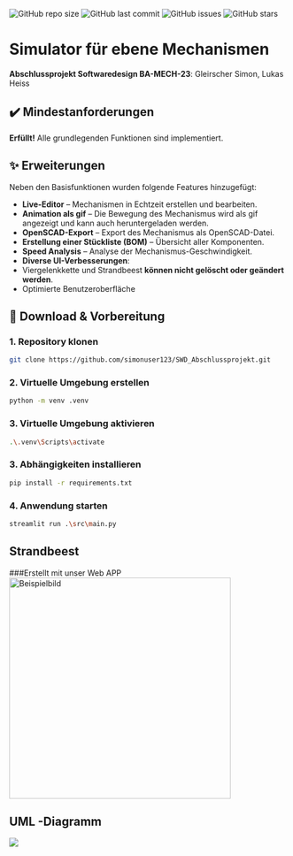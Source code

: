 ![GitHub repo size](https://img.shields.io/github/repo-size/simonuser123/SWD_Abschlussprojekt)
![GitHub last commit](https://img.shields.io/github/last-commit/simonuser123/SWD_Abschlussprojekt)
![GitHub issues](https://img.shields.io/github/issues/simonuser123/SWD_Abschlussprojekt)
![GitHub stars](https://img.shields.io/github/stars/simonuser123/SWD_Abschlussprojekt)

# Simulator für ebene Mechanismen
  **Abschlussprojekt Softwaredesign BA-MECH-23**: Gleirscher Simon, Lukas Heiss
## ✔️ **Mindestanforderungen**  
 **Erfüllt!** Alle grundlegenden Funktionen sind implementiert.  

## ✨ **Erweiterungen**  
Neben den Basisfunktionen wurden folgende Features hinzugefügt:  

-  **Live-Editor** – Mechanismen in Echtzeit erstellen und bearbeiten.  
-  **Animation als gif** – Die Bewegung des Mechanismus wird als gif angezeigt und kann auch heruntergeladen werden.    
-  **OpenSCAD-Export** – Export des Mechanismus als OpenSCAD-Datei.
-  **Erstellung einer Stückliste (BOM)** – Übersicht aller Komponenten.  
-  **Speed Analysis** – Analyse der Mechanismus-Geschwindigkeit.  
-  **Diverse UI-Verbesserungen**:
  -  Viergelenkkette und Strandbeest **können nicht gelöscht oder geändert werden**.
  -  Optimierte Benutzeroberfläche
    
## 🔧 **Download & Vorbereitung**  
### 1. Repository klonen
```bash
git clone https://github.com/simonuser123/SWD_Abschlussprojekt.git
```
### 2. Virtuelle Umgebung erstellen
```bash
python -m venv .venv
```
### 3. Virtuelle Umgebung aktivieren
```bash
.\.venv\Scripts\activate
```
### 3. Abhängigkeiten installieren
```bash
pip install -r requirements.txt 
```
### 4. Anwendung starten
```bash
streamlit run .\src\main.py
```

 ## Strandbeest
 ###Erstellt mit unser Web APP
<img src="https://github.com/user-attachments/assets/8b345f82-7b6e-480c-8845-f8aa63c6ef03" alt="Beispielbild" width="400" />

## UML -Diagramm
[![](https://mermaid.ink/img/pako:eNq9WEtvIjkQ_itWSyPBLkQBEoZwjHKZncmOtMleVkiW6S4aZ9x2y3aTQJT89vGjAdNtArksFxzXVw9XfVU2eU1SkUEyTVJGlLqjJJekmHFkPl--oL8E5br_3YrAbzqY30evfst-_nzQkvIccVJAsLtggmj00tpZBztzIRiiCi_oC2TNfcFxSmVaMSJxSfQykCvQuBSKaip4p3bUQ7X9bgDMQ2AXPVYlC2NUZAWdEK8FzmiqDfTOfAWC0hxRY8oX4gCfMjDRzdfYHr4TJCIELSjPMGEMP9nUKWP8B1W6CfDC2kUUEXPjy3HEllEoIF0STlWx1dpt_O3U937eZnxX-x-U_4qU3m6fUXnPEBcDJkf25y1eMOD5QZEpN2UjjG4AK2ALbAFL3WmWN62kBGPR65vUOXMNkBdikFLICOR_5gEzeTxGAyv7NAlsYWKGPkkBp1yVGdHg1LdHDKlxv1WO8GMnO4Mk1uu7Y8S7p4RqCu2h3pE7RossmaQr4Jjw_LCfTalDUT0b3DqsBMnqHukEnGwCXAYc5e2qKZ2LimdErnEqeObny27VPU2Y8xm3Mi1gKxIZX6koysrUSgtN2FFyf46blhzHuGllcQLuKv-JScRj7DtB3eM6Ydk_UG0PBw7S8r0k0sTJjOV2CfItrSKdG_bGd8qhIJqm6oEW5t7SQka6JIIK-6W_76KindV-2DcLCYBbzYOxnZwYdyKGuu1GrxPn2yGU4y29wuGpOjYAZLJFCtVFvLwgUpLwThelpoUZ2iZLP-vlP6AqFslXfX7TMfeEkxxi2WphPpGrWKbVdhXgbLmRluQJUiOgcJhNDs8mmd1YhqMDNexy7wywWIHEo_Flx04bXhVYaShVi8mpBIs2tgpSP1lu1xrUt58BCF5KITUO4zUTAKdqtYWHFglLfQgLIZ-JzPAKmEipXrtQUknMdSPLoofqs5RuFIaj5qBiIP2VLPtz2AjbPcjXjIdFuzMO99CD2wC4fXR2LAKJ-VO39hsgMnCIOh6TJItthOLdPNLihBuLONeNxUbdqLgLCbmpnqnrXu6OdRhVD82SR8rXW8ks6Z5hI65_Wjfu-8DvwWVOKEc2BUAKRjX691v34D634vDIubBMU9o_EMw8BHPh2UvnCCYg8hFEOHbb8d3ChsKy4vmWXvt-nyWDWYL-6Pf9DT4NRL8I52gOjMKc5mhFgYF_Jiuza34LbICjo-aQf-WesmdBLXNO01syhmbJ0Cy24TnZkmiNzGFIhYZ1SF4zNqn2IfnVPqCpn2IUZD082kPyI2Uzi54J03C2ciy6qRljelObCDqkqdsYBVPkaSv3wX-g3GjwiLKjaFOtfSJ_aOCZPfT-vvaTq4cyCsg12a07ld3KJdCFqSypFmGEm8pr-7I2Hasw1iA_ATFOg2OkPK6R9JICZEFoZn7Iu16dJXoJtuGnZjkn5jpNZvzN4EilxcOap8lUywp6iX8A1L_7t5sl4f8JsfvTN_h9_X8C--UgyfQ1eUmmw8Hk4mY0GN58vf56PZmMrq97ydpsjy9Gk5vB6GpyNZhcXt1M3nrJxhm9vLgZjsaD4eX4-upqOBiPJ71EiipfJtMFYQrefgPofkLg?type=png)](https://mermaid.live/edit#pako:eNq9WEtvIjkQ_itWSyPBLkQBEoZwjHKZncmOtMleVkiW6S4aZ9x2y3aTQJT89vGjAdNtArksFxzXVw9XfVU2eU1SkUEyTVJGlLqjJJekmHFkPl--oL8E5br_3YrAbzqY30evfst-_nzQkvIccVJAsLtggmj00tpZBztzIRiiCi_oC2TNfcFxSmVaMSJxSfQykCvQuBSKaip4p3bUQ7X9bgDMQ2AXPVYlC2NUZAWdEK8FzmiqDfTOfAWC0hxRY8oX4gCfMjDRzdfYHr4TJCIELSjPMGEMP9nUKWP8B1W6CfDC2kUUEXPjy3HEllEoIF0STlWx1dpt_O3U937eZnxX-x-U_4qU3m6fUXnPEBcDJkf25y1eMOD5QZEpN2UjjG4AK2ALbAFL3WmWN62kBGPR65vUOXMNkBdikFLICOR_5gEzeTxGAyv7NAlsYWKGPkkBp1yVGdHg1LdHDKlxv1WO8GMnO4Mk1uu7Y8S7p4RqCu2h3pE7RossmaQr4Jjw_LCfTalDUT0b3DqsBMnqHukEnGwCXAYc5e2qKZ2LimdErnEqeObny27VPU2Y8xm3Mi1gKxIZX6koysrUSgtN2FFyf46blhzHuGllcQLuKv-JScRj7DtB3eM6Ydk_UG0PBw7S8r0k0sTJjOV2CfItrSKdG_bGd8qhIJqm6oEW5t7SQka6JIIK-6W_76KindV-2DcLCYBbzYOxnZwYdyKGuu1GrxPn2yGU4y29wuGpOjYAZLJFCtVFvLwgUpLwThelpoUZ2iZLP-vlP6AqFslXfX7TMfeEkxxi2WphPpGrWKbVdhXgbLmRluQJUiOgcJhNDs8mmd1YhqMDNexy7wywWIHEo_Flx04bXhVYaShVi8mpBIs2tgpSP1lu1xrUt58BCF5KITUO4zUTAKdqtYWHFglLfQgLIZ-JzPAKmEipXrtQUknMdSPLoofqs5RuFIaj5qBiIP2VLPtz2AjbPcjXjIdFuzMO99CD2wC4fXR2LAKJ-VO39hsgMnCIOh6TJItthOLdPNLihBuLONeNxUbdqLgLCbmpnqnrXu6OdRhVD82SR8rXW8ks6Z5hI65_Wjfu-8DvwWVOKEc2BUAKRjX691v34D634vDIubBMU9o_EMw8BHPh2UvnCCYg8hFEOHbb8d3ChsKy4vmWXvt-nyWDWYL-6Pf9DT4NRL8I52gOjMKc5mhFgYF_Jiuza34LbICjo-aQf-WesmdBLXNO01syhmbJ0Cy24TnZkmiNzGFIhYZ1SF4zNqn2IfnVPqCpn2IUZD082kPyI2Uzi54J03C2ciy6qRljelObCDqkqdsYBVPkaSv3wX-g3GjwiLKjaFOtfSJ_aOCZPfT-vvaTq4cyCsg12a07ld3KJdCFqSypFmGEm8pr-7I2Hasw1iA_ATFOg2OkPK6R9JICZEFoZn7Iu16dJXoJtuGnZjkn5jpNZvzN4EilxcOap8lUywp6iX8A1L_7t5sl4f8JsfvTN_h9_X8C--UgyfQ1eUmmw8Hk4mY0GN58vf56PZmMrq97ydpsjy9Gk5vB6GpyNZhcXt1M3nrJxhm9vLgZjsaD4eX4-upqOBiPJ71EiipfJtMFYQrefgPofkLg)

